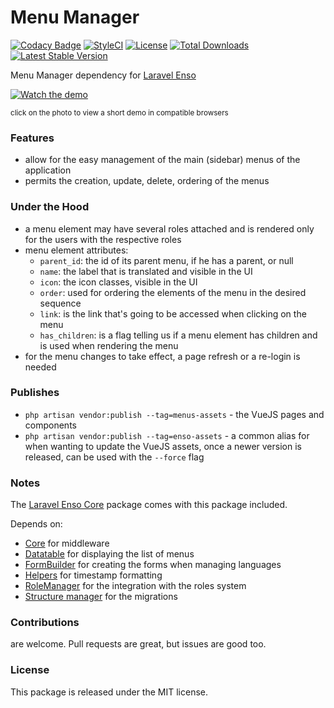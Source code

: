 <!--h-->
# Menu Manager
[![Codacy Badge](https://api.codacy.com/project/badge/Grade/3f2ff01a8dc04044a13c6f4fbb9e21bd)](https://www.codacy.com/app/laravel-enso/MenuManager?utm_source=github.com&utm_medium=referral&utm_content=laravel-enso/MenuManager&utm_campaign=badger)
[![StyleCI](https://styleci.io/repos/94800927/shield?branch=master)](https://styleci.io/repos/94800927)
[![License](https://poser.pugx.org/laravel-enso/menumanager/license)](https://https://packagist.org/packages/laravel-enso/menumanager)
[![Total Downloads](https://poser.pugx.org/laravel-enso/menumanager/downloads)](https://packagist.org/packages/laravel-enso/menumanager)
[![Latest Stable Version](https://poser.pugx.org/laravel-enso/menumanager/version)](https://packagist.org/packages/laravel-enso/menumanager)
<!--/h-->

Menu Manager dependency for [Laravel Enso](https://github.com/laravel-enso/Enso)

[![Watch the demo](https://laravel-enso.github.io/menumanager/screenshots/bulma_012_thumb.png)](https://laravel-enso.github.io/menumanager/videos/bulma_menu_management.webm)

<sup>click on the photo to view a short demo in compatible browsers</sup>

### Features

- allow for the easy management of the main (sidebar) menus of the application
- permits the creation, update, delete, ordering of the menus

### Under the Hood

- a menu element may have several roles attached and is rendered only for the users with the respective roles
- menu element attributes:
  - `parent_id`: the id of its parent menu, if he has a parent, or null
  - `name`: the label that is translated and visible in the UI
  - `icon`: the icon classes, visible in the UI
  - `order`: used for ordering the elements of the menu in the desired sequence
  - `link`: is the link that's going to be accessed when clicking on the menu
  - `has_children`: is a flag telling us if a menu element has children and is used when rendering the menu
- for the menu changes to take effect, a page refresh or a re-login is needed 
### Publishes

- `php artisan vendor:publish --tag=menus-assets` - the VueJS pages and components
- `php artisan vendor:publish --tag=enso-assets` - a common alias for when wanting to update the VueJS assets,
once a newer version is released, can be used with the `--force` flag

### Notes

The [Laravel Enso Core](https://github.com/laravel-enso/Core) package comes with this package included.

Depends on:
 - [Core](https://github.com/laravel-enso/Core) for middleware
 - [Datatable](https://github.com/laravel-enso/Datatable) for displaying the list of menus 
 - [FormBuilder](https://github.com/laravel-enso/FormBuilder) for creating the forms when managing languages 
 - [Helpers](https://github.com/laravel-enso/Helpers) for timestamp formatting 
 - [RoleManager](https://github.com/laravel-enso/RoleManager) for the integration with the roles system 
 - [Structure manager](https://github.com/laravel-enso/StructureManager) for the migrations

<!--h-->
### Contributions

are welcome. Pull requests are great, but issues are good too.

### License

This package is released under the MIT license.
<!--/h-->